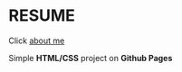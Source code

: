 # RESUME

Click [about me](https://esgeri.github.io/cv/pages/aboutme.html)

Simple **HTML/CSS** project on **Github Pages**
